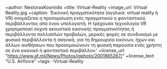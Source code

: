 +author: NestorasKosmidis
+title: Virtual-Reality
+image_url: Virtual Reality.jpg
+caption: 'Εικονική πραγματικότητα (αγγλικά: virtual reality ή VR) ονομάζεται η προσομοίωση ενός πραγματικού η φανταστικού περιβάλλοντος από έναν υπολογιστή.
Η τρέχουσα τεχνολογία VR χρησιμοποιεί συχνά ακουστικά εικονικής πραγματικότητας ή περιβάλλοντα πολλαπλών προβολών, μερικές φορές σε συνδυασμό με φυσικά περιβάλλοντα ή σκηνικά, για τη δημιουργία εικόνων, ήχων και άλλων αισθήσεων που προσομοιώνουν τη φυσική παρουσία ενός χρήστη σε ένα εικονικό ή φανταστικό περιβάλλον.'
+license_url: "https://www.af.mil/News/Photos/igphoto/2001865267/"
+license_text: "U.S. Airforce"
+tags: 
      -Virtual-Reality

